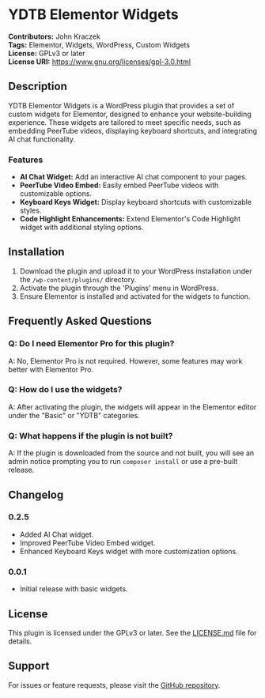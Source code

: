 # YDTB Elementor Widgets

**Contributors:** John Kraczek  
**Tags:** Elementor, Widgets, WordPress, Custom Widgets  
**License:** GPLv3 or later  
**License URI:** https://www.gnu.org/licenses/gpl-3.0.html  

## Description

YDTB Elementor Widgets is a WordPress plugin that provides a set of custom widgets for Elementor, designed to enhance your website-building experience. These widgets are tailored to meet specific needs, such as embedding PeerTube videos, displaying keyboard shortcuts, and integrating AI chat functionality.

### Features

- **AI Chat Widget:** Add an interactive AI chat component to your pages.  
- **PeerTube Video Embed:** Easily embed PeerTube videos with customizable options.  
- **Keyboard Keys Widget:** Display keyboard shortcuts with customizable styles.  
- **Code Highlight Enhancements:** Extend Elementor's Code Highlight widget with additional styling options.  

## Installation

1. Download the plugin and upload it to your WordPress installation under the `/wp-content/plugins/` directory.  
2. Activate the plugin through the 'Plugins' menu in WordPress.  
3. Ensure Elementor is installed and activated for the widgets to function.  

## Frequently Asked Questions

### Q: Do I need Elementor Pro for this plugin?  
A: No, Elementor Pro is not required. However, some features may work better with Elementor Pro.

### Q: How do I use the widgets?  
A: After activating the plugin, the widgets will appear in the Elementor editor under the "Basic" or "YDTB" categories.

### Q: What happens if the plugin is not built?  
A: If the plugin is downloaded from the source and not built, you will see an admin notice prompting you to run `composer install` or use a pre-built release.

## Changelog

### 0.2.5
- Added AI Chat widget.
- Improved PeerTube Video Embed widget.
- Enhanced Keyboard Keys widget with more customization options.

### 0.0.1
- Initial release with basic widgets.

## License

This plugin is licensed under the GPLv3 or later. See the [LICENSE.md](LICENSE.md) file for details.

## Support

For issues or feature requests, please visit the [GitHub repository](https://github.com/johnkraczek/Bud-Test-App/issues).